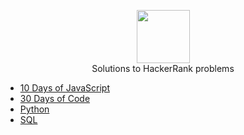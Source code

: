 <p align="center">
    <a href="https://www.hackerrank.com/devansh_pratap">
        <img height=85 src="https://d3keuzeb2crhkn.cloudfront.net/hackerrank/assets/styleguide/logo_wordmark-f5c5eb61ab0a154c3ed9eda24d0b9e31.svg">
    </a>
    <br>Solutions to HackerRank problems
</p>

* [10 Days of JavaScript](#10-Days-of-JavaScript)
* [30 Days of Code](#30-Days-of-Code)
* [Python](#Python)
* [SQL](#SQL)
